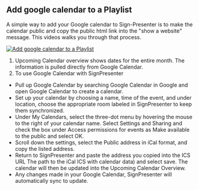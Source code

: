 ## Add google calendar to a Playlist

A simple way to add your Google calendar to Sign-Presenter is to make the calendar public and copy the public html link into the 
"show a website" message. This videos walks you through that process.

[![Add google calendar to a Playlist](https://img.youtube.com/vi/fDyZ9nRuojU/0.jpg)](https://www.youtube.com/watch?v=fDyZ9nRuojU)

1. Upcoming Calendar overview shows dates for the entire month. The information is pulled directly from Google Calendar.
5. To use Google Calendar with SignPresenter
- Pull up Google Calendar by searching Google Calendar in Google and open Google Calendar to create a calendar.
- Set up your calendar by choosing a name, time of the event, and under location, choose the appropriate room labeled in SignPresenter to keep them synchronized.
- Under My Calendars, select the three-dot menu by hovering the mouse to the right of your calendar name. Select Settings and Sharing and check the box under Access permissions for events as Make available to the public and select OK.
- Scroll down the settings, select the Public address in iCal format, and copy the listed address.
- Return to SignPresenter and paste the address you copied into the ICS URL The path to the iCal ICS with calendar data) and select save. The calendar will then be updated into the Upcoming Calendar Overview.
- Any changes made in your Google Calendar, SignPresenter will automatically sync to update.
